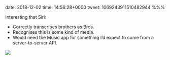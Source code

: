 date: 2018-12-02
time: 14:56:28+0000
tweet: 1069243911510482944
%%%

Interesting that Siri:

- Correctly transcribes brothers as Bros.
- Recognises this is some kind of media.
- Would need the Music app for something I’d expect to come from a server-to-server API.

![](Dta3qm7V4AEYzRr.jpg)
